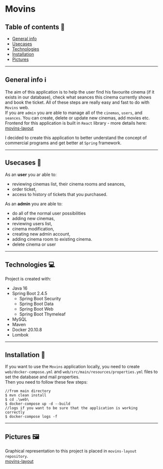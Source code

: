 # Movins

## Table of contents 📓

* [General info](#general-info-information_source)
* [Usecases](#usecases-briefcase)
* [Technologies](#technologies-computer)
* [Installation](#installation-hammer)
* [Pictures](#pictures-framed_picture)
***

## General info :information_source:
The aim of this application is to help the user find his favourite cinema (if it exists in our database),
check what seances this cinema currently shows and book the ticket. All of these steps 
are really easy and fast to do with `Movins` web.  
If you are `admin` you are able to manage all of the `cinemas`, `users`, and  `seances`. 
You can create, delete or update new cinemas, add movies etc.  
Frontend for this application is built in `React` library - more details here: [movins-layout](https://github.com/Jankaz2/movins-layout/blob/master/README.md)

I decided to create this application to better understand the concept of commercial programs 
and get better at `Spring` framework.
***

## Usecases :briefcase:
As an **user** you ar able to:
 - reviewing cinemas list, their cinema rooms and seances,
 - order ticket,
 - access to history of tickets that you purchased.

As an **admin** you are able to:
 - do all of the normal user possibilities
 - adding new cinemas,
 - reviewing users list,
 - cinema modification,
 - creating new admin account,
 - adding cinema room to existing cinema.
 - delete cinema or user

***
## Technologies :computer:
Project is created with: 
- Java 16
- Spring Boot 2.4.5
  - Spring Boot Security
  - Spring Boot Data
  - Spring Boot Web
  - Spring Boot Thymeleaf
- MySQL
- Maven
- Docker 20.10.8
- Lombok


***
## Installation :hammer:
If you want to use the `Movins` application locally, you need to create `web/docker-compose.yml`
and `web/src/main/resources/properties.yml` files to set the database and mail properties.  
Then you need to follow these few steps:
```aidl
//from main directory
$ mvn clean install
$ cd .\web\
$ docker-compose up -d --build
//logs if you want to be sure that the application is working correctly
$ docker-compose logs -f
```

***
## Pictures :framed_picture:
Graphical representation to this project is placed in `movins-layout repository`.  
[movins-layout](https://github.com/Jankaz2/movins-layout)
